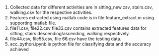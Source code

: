 1. Collected data for different activities are in sitting_new.csv, stairs.csv, walking.csv for the respective activities.
2. Features extracted using matlab code is in file feature_extract.m using supporting matlab file.
3. file11.csv, file22.csv file33.csv contains extracted features data for sitting, stairs descending/ascending, walking respectively.
4. file44.csv, file55.csv, file 66.csv have the testing data.
5. acc_python.ipynb is python file for classifying data and the accuracy achieved
